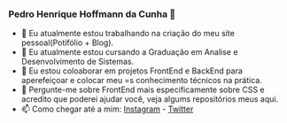 ### Pedro Henrique Hoffmann da Cunha 👋

- 🔭 Eu atualmente estou trabalhando na criação do meu site pessoal(Potifólio + Blog).
- 🌱 Eu atualmente estou cursando a Graduação em Analise e Desenvolvimento de Sistemas.
- 👯 Eu estou coloaborar em projetos FrontEnd e BackEnd para aperefeiçoar e colocar meu =s conhecimento técnicos na prática.
- 💬 Pergunte-me sobre FrontEnd mais especificamente sobre CSS e acredito que poderei ajudar você, veja algums repositórios meus aqui.
- 📫 Como chegar até a mim: [Instagram](https://www.instagram.com/pedrohhcunha/) - [Twitter](https://twitter.com/Pedroh_hcunha)
